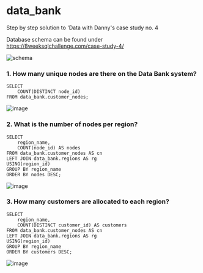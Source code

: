 # data_bank
Step by step solution to 'Data with Danny's case study no. 4

Database schema can be found under https://8weeksqlchallenge.com/case-study-4/

![schema](https://github.com/xExuberantx/data_bank/assets/131042937/02398bcf-1cd6-4acd-bb78-0ab02faef4cd)

### 1. How many unique nodes are there on the Data Bank system?
```
SELECT
    COUNT(DISTINCT node_id)
FROM data_bank.customer_nodes;
```
![image](https://github.com/xExuberantx/data_bank/assets/131042937/7ab7a59c-c186-45ac-a347-e9e6d6afde87)

### 2. What is the number of nodes per region?
```
SELECT
    region_name,
    COUNT(node_id) AS nodes
FROM data_bank.customer_nodes AS cn
LEFT JOIN data_bank.regions AS rg
USING(region_id)
GROUP BY region_name
ORDER BY nodes DESC;
```
![image](https://github.com/xExuberantx/data_bank/assets/131042937/dc5a2c8c-2e2a-455b-adba-e4f3b4211772)

### 3. How many customers are allocated to each region?
```
SELECT
    region_name,
    COUNT(DISTINCT customer_id) AS customers
FROM data_bank.customer_nodes AS cn
LEFT JOIN data_bank.regions AS rg
USING(region_id)
GROUP BY region_name
ORDER BY customers DESC;
```
![image](https://github.com/xExuberantx/data_bank/assets/131042937/1d43a118-3b5a-4598-bf75-5bd054ca6f5d)
